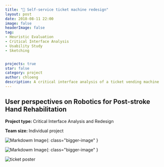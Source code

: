```yaml
---
title: "🚉 Self-service ticket machine redesign"
layout: post
date: 2018-08-11 22:00
image: false
headerImage: false
tag:
- Heuristic Evaluation
- Critical Interface Analysis
- Usability Study
- Sketching


projects: true
star: false
category: project
author: chloeng
description: A critical interface analysis of a ticket vending machine at Euston station, followed by a redesign of the machine.
---
```


## User perspectives on Robotics for Post-stroke Hand Rehabilitation
<b>Project type: </b> Critical Interface Analysis and Redesign

<b>Team size: </b> Individual project

![Markdowm Image][1]{: class="bigger-image" }



![Markdowm Image][2]{: class="bigger-image" }




<img alt="ticket poster" src="https://chloenhy.github.io/assets/images/train/ticket-machine.jpg" />

[1]: https://chloenhy.github.io/assets/images/train/ticket1.jpg
[2]: https://chloenhy.github.io/assets/images/train/ticket2.jpg
